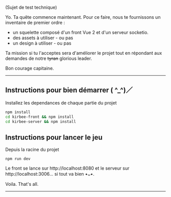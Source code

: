(Sujet de test technique)

Yo. Ta quête commence maintenant. Pour ce faire, nous te fournissons un inventaire de premier ordre :

- un squelette composé d'un front Vue 2 et d'un serveur socketio.
- des assets à utiliser - ou pas
- un design à utiliser - ou pas

Ta mission si tu l'acceptes sera d'améliorer le projet tout en répondant aux demandes de notre ~~tyran~~ glorious leader.

Bon courage capitaine.

---

## Instructions pour bien démarrer ( ^\_^)／

Installez les dependances de chaque partie du projet

```bash
npm install
cd kirbee-front && npm install
cd kirbee-server && npm install
```

## Instructions pour lancer le jeu

Depuis la racine du projet

```
npm run dev
```

Le front se lance sur http://localhost:8080 et le serveur sur http://localhost:3006... si tout va bien •ᴗ•.

Voila.
That's all.

---
